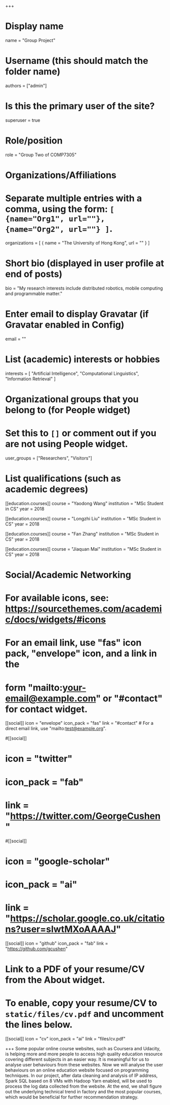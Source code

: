 +++
# Display name
name = "Group Project"

# Username (this should match the folder name)
authors = ["admin"]

# Is this the primary user of the site?
superuser = true

# Role/position
role = "Group Two of COMP7305"

# Organizations/Affiliations
#   Separate multiple entries with a comma, using the form: `[ {name="Org1", url=""}, {name="Org2", url=""} ]`.
organizations = [ { name = "The University of Hong Kong", url = "" } ]

# Short bio (displayed in user profile at end of posts)
bio = "My research interests include distributed robotics, mobile computing and programmable matter."

# Enter email to display Gravatar (if Gravatar enabled in Config)
email = ""

# List (academic) interests or hobbies
interests = [
  "Artificial Intelligence",
  "Computational Linguistics",
  "Information Retrieval"
]

# Organizational groups that you belong to (for People widget)
#   Set this to `[]` or comment out if you are not using People widget.
user_groups = ["Researchers", "Visitors"]

# List qualifications (such as academic degrees)
[[education.courses]]
  course = "Yaodong Wang"
  institution = "MSc Student in CS"
  year = 2018

[[education.courses]]
  course = "Longzhi Liu"
  institution = "MSc Student in CS"
  year = 2018

[[education.courses]]
  course = "Fan Zhang"
  institution = "MSc Student in CS"
  year = 2018

[[education.courses]]
  course = "Jiaquan Mai"
  institution = "MSc Student in CS"
  year = 2018


# Social/Academic Networking
# For available icons, see: https://sourcethemes.com/academic/docs/widgets/#icons
#   For an email link, use "fas" icon pack, "envelope" icon, and a link in the
#   form "mailto:your-email@example.com" or "#contact" for contact widget.

[[social]]
  icon = "envelope"
  icon_pack = "fas"
  link = "#contact"  # For a direct email link, use "mailto:test@example.org".

#[[social]]
#  icon = "twitter"
#  icon_pack = "fab"
#  link = "https://twitter.com/GeorgeCushen"

#[[social]]
#  icon = "google-scholar"
#  icon_pack = "ai"
#  link = "https://scholar.google.co.uk/citations?user=sIwtMXoAAAAJ"

[[social]]
  icon = "github"
  icon_pack = "fab"
  link = "https://github.com/gcushen"

# Link to a PDF of your resume/CV from the About widget.
# To enable, copy your resume/CV to `static/files/cv.pdf` and uncomment the lines below.
[[social]]
  icon = "cv"
  icon_pack = "ai"
  link = "files/cv.pdf"

+++
Some popular online course websites, such as Coursera and Udacity, is helping more and more people to access high quality education resource covering different subjects in an easier way. It is meaningful for us to analyse user behaviours from these websites. Now we will analyse the user behaviours on an online education website focused on programming techniques. In our project, after data cleaning and analysis of IP address, Spark SQL based on 8 VMs with Hadoop Yarn enabled, will be used to process the log data collected from the website. At the end, we shall figure out the underlying technical trend in factory and the most popular courses, which would be beneficial for further recommendation strategy.

